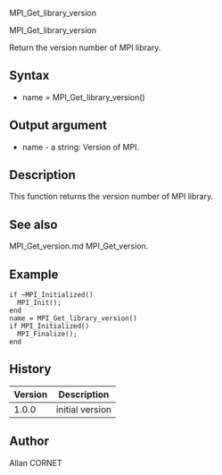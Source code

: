 



MPI_Get_library_version


MPI_Get_library_version

Return the version number of MPI library.

## Syntax

- name = MPI_Get_library_version()

## Output argument

 - name - a string: Version of MPI.

## Description


  <p>This function returns the version number of MPI library.</p>


## See also

MPI_Get_version.md MPI_Get_version.
## Example

```Nelson
if ~MPI_Initialized()
  MPI_Init();
end
name = MPI_Get_library_version()
if MPI_Initialized()
  MPI_Finalize();
end
```

## History

|Version|Description|
|------|------|
|1.0.0|initial version|


## Author

Allan CORNET



